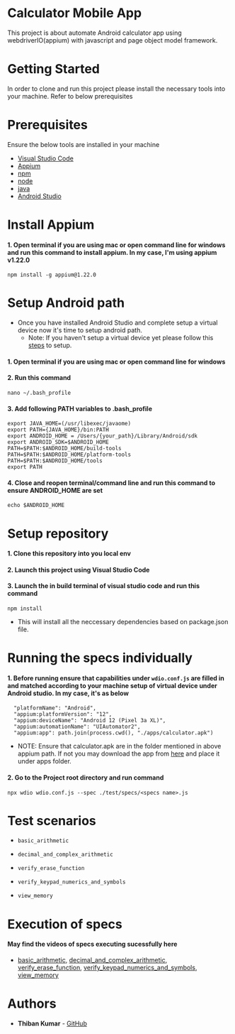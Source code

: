 # Calculator Mobile App

This project is about automate Android calculator app using webdriverIO(appium) with javascript and page object model framework. 

# Getting Started

In order to clone and run this project please install the necessary tools into your machine. Refer to below prerequisites

# Prerequisites

Ensure the below tools are installed in your machine
- [Visual Studio Code](https://code.visualstudio.com/download)
- [Appium](https://appium.io/docs/en/2.0/quickstart/install/)
- [npm](https://docs.npmjs.com/downloading-and-installing-node-js-and-npm)
- [node](https://nodejs.dev/en/learn/how-to-install-nodejs/)
- [java](https://macosx-faq.com/install-java-via-terminal/)
- [Android Studio](https://developer.android.com/studio)

# Install Appium 
#### 1. Open terminal if you are using mac or open command line for windows and run this command to install appium. In my case, I'm using appium v1.22.0
```
npm install -g appium@1.22.0
```

# Setup Android path
- Once you have installed Android Studio and complete setup a virtual device now it's time to setup android path.
  - Note: If you haven't setup a virtual device yet please follow this [steps](https://developer.android.com/studio/run/managing-avds) to setup.

#### 1. Open terminal if you are using mac or open command line for windows  

#### 2. Run this command 
```
nano ~/.bash_profile 
```

#### 3. Add following PATH variables to .bash_profile 
```
export JAVA_HOME=(/usr/libexec/javaome)
export PATH={JAVA_HOME}/bin:PATH
export ANDROID_HOME = /Users/{your_path}/Library/Android/sdk
export ANDROID_SDK=$ANDROID_HOME 
PATH=$PATH:$ANDROID_HOME/build-tools 
PATH=$PATH:$ANDROID_HOME/platform-tools 
PATH=$PATH:$ANDROID_HOME/tools 
export PATH
```
#### 4. Close and reopen terminal/command line and run this command to ensure ANDROID_HOME are set
```
echo $ANDROID_HOME
```

# Setup repository

#### 1. Clone this repository into you local env
#### 2. Launch this project using Visual Studio Code
#### 3. Launch the in build terminal of visual studio code and run this command
```
npm install
```
- This will install all the neccessary dependencies based on package.json file.

# Running the specs individually
#### **1. Before running ensure that capabilities under `wdio.conf.js` are filled in and matched according to your machine setup of virtual device under Android studio. In my case, it's as below**  

```
  "platformName": "Android",
  "appium:platformVersion": "12",
  "appium:deviceName": "Android 12 (Pixel 3a XL)",
  "appium:automationName": "UIAutomator2",
  "appium:app": path.join(process.cwd(), "./apps/calculator.apk")
```
  - NOTE: Ensure that calculator.apk are in the folder mentioned in above appium path. If not you may download the app from [here](https://m.apkpure.com/calculator/com.google.android.calculator) and place it under apps folder.

#### **2. Go to the Project root directory and run command**      
```
npx wdio wdio.conf.js --spec ./test/specs/<specs name>.js
```

# Test scenarios

- `basic_arithmetic`

- `decimal_and_complex_arithmetic`

- `verify_erase_function`

- `verify_keypad_numerics_and_symbols`

- `view_memory`

# Execution of specs

#### May find the videos of specs executing sucessfully here
- [basic_arithmetic](https://drive.google.com/file/d/1CmrFPASH6BUrHoFo9olLaF9_Xqa3KClY/view?usp=sharing), [decimal_and_complex_arithmetic](https://drive.google.com/file/d/1EyyV3NcVPRPg43s6yRafMd8EyvIVA4ed/view?usp=sharing), [verify_erase_function](https://drive.google.com/file/d/1Uw3shhWZnzFCKSdM7JXBpO5IGuOGd4mi/view?usp=sharing), [verify_keypad_numerics_and_symbols](https://drive.google.com/file/d/1505ScB8ayVBeKPXYeLQYiWuDoxwpOblg/view?usp=sharing), [view_memory](https://drive.google.com/file/d/1U5xnURc7XCz0_bwvdXKNTqtyCVf1T9Mq/view?usp=sharing)


# Authors

  - **Thiban Kumar** -
    [GitHub](https://github.com/TK1197)
